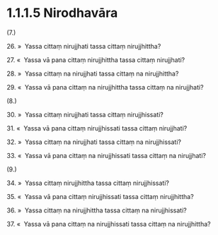 

# 1.1.1.5 Nirodhavāra





(7.)

26\. »  Yassa cittaṃ nirujjhati tassa cittaṃ nirujjhittha?

27\. «  Yassa vā pana cittaṃ nirujjhittha tassa cittaṃ nirujjhati?

28\. »  Yassa cittaṃ na nirujjhati tassa cittaṃ na nirujjhittha?

29\. «  Yassa vā pana cittaṃ na nirujjhittha tassa cittaṃ na nirujjhati?

(8.)

30\. »  Yassa cittaṃ nirujjhati tassa cittaṃ nirujjhissati?

31\. «  Yassa vā pana cittaṃ nirujjhissati tassa cittaṃ nirujjhati?

32\. »  Yassa cittaṃ na nirujjhati tassa cittaṃ na nirujjhissati?

33\. «  Yassa vā pana cittaṃ na nirujjhissati tassa cittaṃ na nirujjhati?

(9.)

34\. »  Yassa cittaṃ nirujjhittha tassa cittaṃ nirujjhissati?

35\. «  Yassa vā pana cittaṃ nirujjhissati tassa cittaṃ nirujjhittha?

36\. »  Yassa cittaṃ na nirujjhittha tassa cittaṃ na nirujjhissati?

37\. «  Yassa vā pana cittaṃ na nirujjhissati tassa cittaṃ na nirujjhittha?



